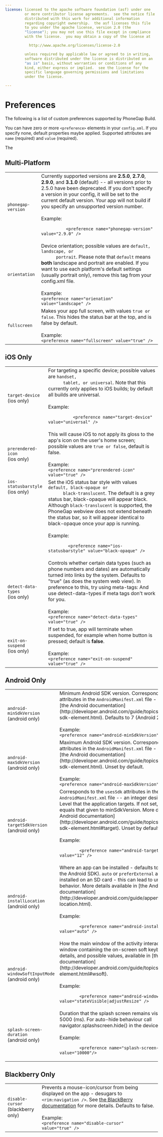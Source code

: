 ```yaml
---
license: licensed to the apache software foundation (asf) under one
         or more contributor license agreements.  see the notice file
         distributed with this work for additional information
         regarding copyright ownership.  the asf licenses this file
         to you under the apache license, version 2.0 (the
         "license"); you may not use this file except in compliance
         with the license.  you may obtain a copy of the license at

           http://www.apache.org/licenses/license-2.0

         unless required by applicable law or agreed to in writing,
         software distributed under the license is distributed on an
         "as is" basis, without warranties or conditions of any
         kind, either express or implied.  see the license for the
         specific language governing permissions and limitations
         under the license.

---
```


# Preferences

The following is a list of custom preferences supported by PhoneGap Build.

You can have zero or more `<preference>` elements in your `config.xml`. If you specify none, default properties maybe applied. Supported attributes are `name` (required) and `value` (required).

The 

## Multi-Platform

<table class="table">

  <tr>
    <td><code>phonegap-version</code></td>
    <td>  
      Currently supported versions are <b>2.5.0</b>, <b>2.7.0</b>, <b>2.9.0</b>,
      and <b>3.1.0</b> (default) -- all versions prior to 2.5.0 have been
      deprecated. If you don't specify a version in your config, it will be set
      to the current default version. Your app will not build if you specify
      an unsupported version number.
      <br/><br/>
      Example: 
      <br/>
      <code>
          &lt;preference name="phonegap-version" value="2.9.0" /&gt;
      </code>
    </td>
  </tr>

  <tr>
    <td><code>orientation</code></td>
    <td>
      Device orientation; possible values are <code>default, landscape, or
      portrait</code>. Please note that <code>default</code> means <b>both</b>
      landscape and portrait are enabled. If you want to use each platform's
      default settings (usually portrait only), remove this tag from your
      config.xml file.
      <br/><br/>
      Example:
      <br/>
      <code>&lt;preference name="orienation" value="landscape" /&gt;</code>
  </tr>

  <tr>
    <td><code>fullscreen</code></td>
    <td>
      Makes your app full screen, with values <code>true or false</code>. This
      hides the status bar at the top, and is false by default.
      <br/><br/>
      Example:
      <br/>
      <code>&lt;preference name="fullscreen" value="true" /&gt;</code>
  </tr>

</table>

## iOS Only

<table class="table">

  <tr>
    <td><code>target-device</code><br/>(ios only)</td>
    <td>
      For targeting a specific device; possible values are <code>handset,
      tablet, or universal</code>. Note that this currently only applies to iOS
      builds; by default all builds are universal.
      <br/><br/>
      Example:
      <br/>
      <code>
          &lt;preference name="target-device" value="universal" /&gt;
      </code>
    </td>
  </tr>

  <tr>
    <td><code>prerendered-icon</code><br/>(ios only)</td>
    <td>
      This will cause iOS to not apply its gloss to the app's icon on the user's
      home screen; possible values are <code>true or false</code>, default is
      false.
      <br/><br/>
      Example:
      <br/>
      <code>&lt;preference name="prerendered-icon" value="true" /&gt;</code>
    </td>
  </tr>

  <tr>
    <td valign=top style="white-space:nowrap"><code>ios-statusbarstyle</code><br/>(ios only)</td>
    <td>
      Set the iOS status bar style with values <code>default, black-opaque or
      black-translucent</code>. The default is a grey status bar, black-opaque
      will appear black. Although <code>black-translucent</code> is supported, the PhoneGap
      webview does not extend beneath the status bar, so it will appear identical
      to black-opaque once your app is running.
      <br/><br/>
      Example:
      <br/>
      <code>
        &lt;preference name="ios-statusbarstyle" value="black-opaque" /&gt;
      </code>
    </td>
  </tr>

  <tr>
    <td><code>detect-data-types</code><br/>(ios only)</td>
    <td>
      Controls whether certain data types (such as phone numbers and dates) are
      automatically turned into links by the system. Defaults to "true" (as does
      the system web view). In preference to this, try using meta-tags:
      <meta name="format-detection" content="telephone=no">
      <meta name="format-detection" content="email=no">
      And use detect-data-types if meta tags don't work for you.
      <br/><br/>
      Example:
      <br/>
      <code>&lt;preference name="detect-data-types" value="true" /&gt;</code>
     </td>
  </tr>

  <tr>
    <td><code>exit-on-suspend</code><br/>(ios only)</td>
    <td>
      If set to true, app will terminate when suspended, for example when home
      button is pressed; default is <b>false</b>.
      <br/><br/>Example:
      <br/><code>&lt;preference name="exit-on-suspend" value="true" /&gt;</code>
    </td>
  </tr>

</table>

## Android Only

<table class="table">

  <tr>
    <td><code>android-minSdkVersion</code><br/>(android only)</td>
    <td>
       Minimum Android SDK version. Corresponds to the <code>usesSdk</code> attributes in
       the <code>AndroidManifest.xml</code> file - more details are in
       [the Android documentation](http://developer.android.com/guide/topics/manifest/uses-sdk-element.html). Defaults to 7 (Android 2.1).
      <br/><br/>
      Example:
      <br/>
      <code>&lt;preference name="android-minSdkVersion" value="10" /&gt;</code>
    </td>
  </tr>

  <tr>
    <td><code>android-maxSdkVersion</code><br/>(android only)</td>
    <td>
       Maximum Android SDK version. Corresponds to the <code>usesSdk</code> attributes
       in the <code>AndroidManifest.xml</code> file - more details are in
       [the Android documentation](http://developer.android.com/guide/topics/manifest/uses-sdk-element.html). Unset by default.
      <br/><br/>
      Example:
      <br/>
      <code>&lt;preference name="android-maxSdkVersion" value="15" /&gt;</code>
    </td>
  </tr>

  <tr>
    <td><code>android-targetSdkVersion</code><br/>(android only)</td>
    <td>
      Corresponds to the <code>usesSdk</code> attributes in the <code>AndroidManifest.xml</code>
      file -- an integer designating the API Level that the application
      targets. If not set, the default value equals that given to
      minSdkVersion. More details are in
      [the Android documentation](http://developer.android.com/guide/topics/manifest/uses-sdk-element.html#target). Unset by default.
      <br/><br/>
      Example:
      <br/>
      <code>
        &lt;preference name="android-targetSdkVersion" value="12" /&gt;
      </code>
    </td>
  </tr>

  <tr>
    <td><code>android-installLocation</code><br/>(android only)</td>
    <td>
      Where an app can be installed - defaults to <code>internalOnly</code>
      (as the Android SDK). <code>auto</code> or <code>preferExternal</code>
      allow the app to be installed on an SD card - this can lead to unexpected
      behavior. More details available in
      [the Android documentation](http://developer.android.com/guide/appendix/install-location.html).
      <br/><br/>
      Example:
      <br/>
      <code>
        &lt;preference name="android-installLocation" value="auto" /&gt;
      </code>
    </td>
  </tr>

  <tr>
    <td><code>android-windowSoftInputMode</code><br/>(android only)</td>
    <td>
      How the main window of the activity interacts with the window containing
      the on-screen soft keyboard. More details, and possible values, available
      in [the Android documentation](http://developer.android.com/guide/topics/manifest/activity-element.html#wsoft).
      <br/><br/>
      Example:
      <br/>
      <code>
        &lt;preference name="android-windowSoftInputMode" value="stateVisible|adjustResize" /&gt;
      </code>
    </td>
  </tr>

  <tr>
    <td><code>splash-screen-duration</code><br/>(android only)</td>
    <td>
      Duration that the splash screen remains visible; defaults to 5000 (ms). For auto-hide behaviour call navigator.splashscreen.hide() in the deviceready callback.
      <br/><br/>
      Example:
      <br/>
      <code>
        &lt;preference name="splash-screen-duration" value="10000"/&gt;
      </code>
    </td>
  </tr>

</table>

## Blackberry Only

<table class="table">
  <tr>
    <td><code>disable-cursor</code><br/>(blackberry only)</td>
    <td>
      Prevents a mouse-icon/cursor from being displayed on the app - desugars to
      <code>&lt;rim:navigation /&gt;</code>. See
      <a href="https://bdsc.webapps.blackberry.com/html5/documentation/ww_developing/rim_navigation_element_1582456_11.html">the BlackBerry documentation</a> for
      more details. Defaults to false.
      <br/><br/>
      Example:
      <br/>
      <code>&lt;preference name="disable-cursor" value="true" /&gt;</code>
    </td>
  </tr>
</table>

